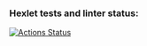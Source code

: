 ### Hexlet tests and linter status:
[![Actions Status](https://github.com/kakkoiirus/frontend-project-lvl4/workflows/hexlet-check/badge.svg)](https://github.com/kakkoiirus/frontend-project-lvl4/actions)